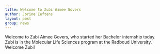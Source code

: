 ```yaml
---
title: Welcome to Zubi Aimee Govers
author: Jorine Eeftens
layout: post
group: news
---
```


Welcome to Zubi Aimee Govers, who started her Bachelor internship today. Zubi is in the Molecular Life Sciences program at the Radboud University. Welcome Zubi!

